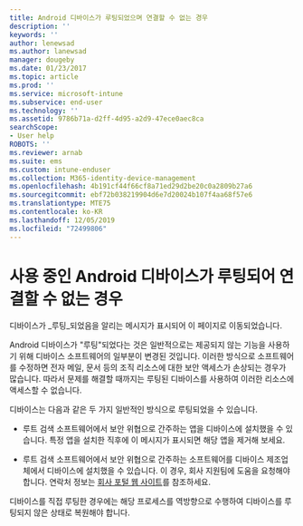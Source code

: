 ```yaml
---
title: Android 디바이스가 루팅되었으며 연결할 수 없는 경우
description: ''
keywords: ''
author: lenewsad
ms.author: lanewsad
manager: dougeby
ms.date: 01/23/2017
ms.topic: article
ms.prod: ''
ms.service: microsoft-intune
ms.subservice: end-user
ms.technology: ''
ms.assetid: 9786b71a-d2ff-4d95-a2d9-47ece0aec8ca
searchScope:
- User help
ROBOTS: ''
ms.reviewer: arnab
ms.suite: ems
ms.custom: intune-enduser
ms.collection: M365-identity-device-management
ms.openlocfilehash: 4b191cf44f66cf8a71ed29d2be20c0a2809b27a6
ms.sourcegitcommit: ebf72b038219904d6e7d20024b107f4aa68f57e6
ms.translationtype: MTE75
ms.contentlocale: ko-KR
ms.lasthandoff: 12/05/2019
ms.locfileid: "72499806"
---
```

# <a name="your-android-device-is-rooted-so-you-cant-connect"></a>사용 중인 Android 디바이스가 루팅되어 연결할 수 없는 경우

디바이스가 _루팅_되었음을 알리는 메시지가 표시되어 이 페이지로 이동되었습니다.

Android 디바이스가 "루팅"되었다는 것은 일반적으로는 제공되지 않는 기능을 사용하기 위해 디바이스 소프트웨어의 일부분이 변경된 것입니다. 이러한 방식으로 소프트웨어를 수정하면 전자 메일, 문서 등의 조직 리소스에 대한 보안 액세스가 손상되는 경우가 많습니다. 따라서 문제를 해결할 때까지는 루팅된 디바이스를 사용하여 이러한 리소스에 액세스할 수 없습니다.  

디바이스는 다음과 같은 두 가지 일반적인 방식으로 루팅되었을 수 있습니다.

- 루트 검색 소프트웨어에서 보안 위협으로 간주하는 앱을 디바이스에 설치했을 수 있습니다. 특정 앱을 설치한 직후에 이 메시지가 표시되면 해당 앱을 제거해 보세요.

- 루트 검색 소프트웨어에서 보안 위협으로 간주하는 소프트웨어를 디바이스 제조업체에서 디바이스에 설치했을 수 있습니다. 이 경우, 회사 지원팀에 도움을 요청해야 합니다. 연락처 정보는 [회사 포털 웹 사이트](https://go.microsoft.com/fwlink/?linkid=2010980)를 참조하세요.

디바이스를 직접 루팅한 경우에는 해당 프로세스를 역방향으로 수행하여 디바이스를 루팅되지 않은 상태로 복원해야 합니다.

